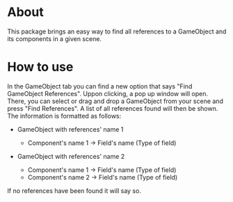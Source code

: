 # About

This package brings an easy way to find all references to a GameObject and its components in a given scene.

# How to use

In the GameObject tab you can find a new option that says "Find GameObject References". Uppon clicking, a pop up window will open. 
There, you can select or drag and drop a GameObject from your scene and press "Find References". A list of all references found will then be shown.\
The information is formatted as follows:

* GameObject with references' name 1
  * Component's name 1 -> Field's name (Type of field)
 
* GameObject with references' name 2
  * Component's name 1 -> Field's name (Type of field)
  * Component's name 2 -> Field's name (Type of field)

If no references have been found it will say so.
